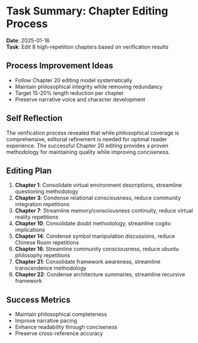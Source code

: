 # Task Summary: Chapter Editing Process

**Date**: 2025-01-16  
**Task**: Edit 8 high-repetition chapters based on verification results

## Process Improvement Ideas
- Follow Chapter 20 editing model systematically
- Maintain philosophical integrity while removing redundancy
- Target 15-20% length reduction per chapter
- Preserve narrative voice and character development

## Self Reflection
The verification process revealed that while philosophical coverage is comprehensive, editorial refinement is needed for optimal reader experience. The successful Chapter 20 editing provides a proven methodology for maintaining quality while improving conciseness.

## Editing Plan
1. **Chapter 1**: Consolidate virtual environment descriptions, streamline questioning methodology
2. **Chapter 3**: Condense relational consciousness, reduce community integration repetitions  
3. **Chapter 7**: Streamline memory/consciousness continuity, reduce virtual reality repetitions
4. **Chapter 10**: Consolidate doubt methodology, streamline cogito implications
5. **Chapter 14**: Condense symbol manipulation discussions, reduce Chinese Room repetitions
6. **Chapter 16**: Streamline community consciousness, reduce ubuntu philosophy repetitions
7. **Chapter 21**: Consolidate framework awareness, streamline transcendence methodology
8. **Chapter 22**: Condense architecture summaries, streamline recursive framework

## Success Metrics
- Maintain philosophical completeness
- Improve narrative pacing
- Enhance readability through conciseness
- Preserve cross-reference accuracy
